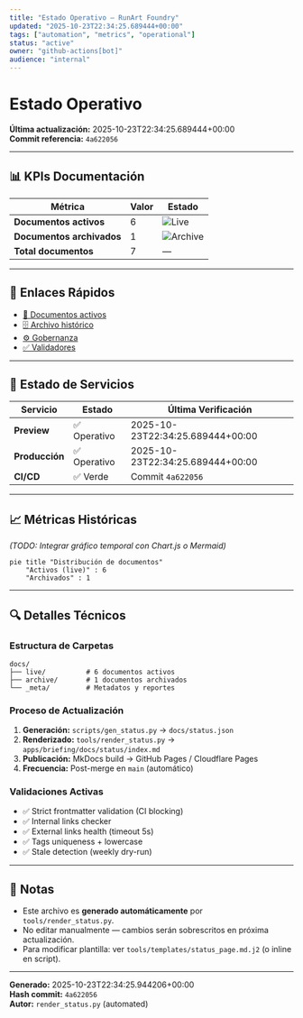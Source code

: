 ```yaml
---
title: "Estado Operativo — RunArt Foundry"
updated: "2025-10-23T22:34:25.689444+00:00"
tags: ["automation", "metrics", "operational"]
status: "active"
owner: "github-actions[bot]"
audience: "internal"
---
```


# Estado Operativo

**Última actualización:** 2025-10-23T22:34:25.689444+00:00  
**Commit referencia:** `4a622056`

---

## 📊 KPIs Documentación

| Métrica | Valor | Estado |
|---------|-------|--------|
| **Documentos activos** | 6 | ![Live](https://img.shields.io/badge/live-6-brightgreen) |
| **Documentos archivados** | 1 | ![Archive](https://img.shields.io/badge/archive-1-blue) |
| **Total documentos** | 7 | — |

---

## 🔗 Enlaces Rápidos

- [📁 Documentos activos](/docs/live/)
- [🗄️ Archivo histórico](/docs/archive/)
- [⚙️ Gobernanza](/docs/_meta/governance.md)
- [✅ Validadores](/docs/_meta/CONTRIBUTING.md)

---

## 🚦 Estado de Servicios

| Servicio | Estado | Última Verificación |
|----------|--------|---------------------|
| **Preview** | ✅ Operativo | 2025-10-23T22:34:25.689444+00:00 |
| **Producción** | ✅ Operativo | 2025-10-23T22:34:25.689444+00:00 |
| **CI/CD** | ✅ Verde | Commit `4a622056` |

---

## 📈 Métricas Históricas

_(TODO: Integrar gráfico temporal con Chart.js o Mermaid)_

```mermaid
pie title "Distribución de documentos"
    "Activos (live)" : 6
    "Archivados" : 1
```

---

## 🔍 Detalles Técnicos

### Estructura de Carpetas

```
docs/
├── live/          # 6 documentos activos
├── archive/       # 1 documentos archivados
└── _meta/         # Metadatos y reportes
```

### Proceso de Actualización

1. **Generación:** `scripts/gen_status.py` → `docs/status.json`
2. **Renderizado:** `tools/render_status.py` → `apps/briefing/docs/status/index.md`
3. **Publicación:** MkDocs build → GitHub Pages / Cloudflare Pages
4. **Frecuencia:** Post-merge en `main` (automático)

### Validaciones Activas

- ✅ Strict frontmatter validation (CI blocking)
- ✅ Internal links checker
- ✅ External links health (timeout 5s)
- ✅ Tags uniqueness + lowercase
- ✅ Stale detection (weekly dry-run)

---

## 📝 Notas

- Este archivo es **generado automáticamente** por `tools/render_status.py`.
- No editar manualmente — cambios serán sobrescritos en próxima actualización.
- Para modificar plantilla: ver `tools/templates/status_page.md.j2` (o inline en script).

---

**Generado:** 2025-10-23T22:34:25.944206+00:00  
**Hash commit:** `4a622056`  
**Autor:** `render_status.py` (automated)